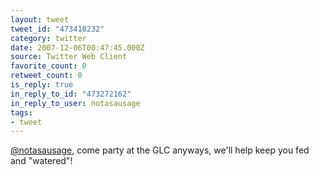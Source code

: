 ```yaml
---
layout: tweet
tweet_id: "473418232"
category: twitter
date: 2007-12-06T00:47:45.000Z
source: Twitter Web Client
favorite_count: 0
retweet_count: 0
is_reply: true
in_reply_to_id: "473272162"
in_reply_to_user: notasausage
tags:
- tweet
---
```


[@notasausage](https://twitter.com/@notasausage), come party at the GLC anyways, we'll help keep you fed and "watered"!
